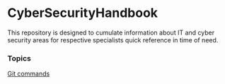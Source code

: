 # CyberSecurityHandbook
This repository is designed to cumulate information about IT and cyber security areas for respective specialists quick reference in time of need.

### Topics

[Git commands](/git/commands.md)
